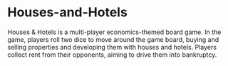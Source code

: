 # Houses-and-Hotels

Houses & Hotels is a multi-player economics-themed board game. 
In the game, players roll two dice to move around the game board, 
buying and selling properties and developing them with houses and 
hotels. Players collect rent from their opponents, aiming to 
drive them into bankruptcy.

